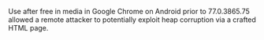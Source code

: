 Use after free in media in Google Chrome on Android prior to 77.0.3865.75 allowed a remote attacker to potentially exploit heap corruption via a crafted HTML page.